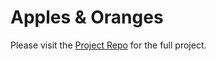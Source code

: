 # Apples & Oranges
Please visit the [Project Repo](https://github.com/Db8-App/db8) for the full project. 
